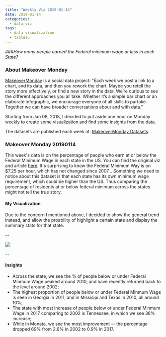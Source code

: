 ```yaml
---
title: "Weekly Viz 2019-01-14"
date: 2019-01-14
categories:
  - data_viz
tags:
  - data visualization
  - tableau
---
```


###*How many people earned the Federal minimum wage or less in each State?*


### About Makeover Monday

[MakeoverMonday](http://www.makeovermonday.co.uk/) is a social data project:
"Each week we post a link to a chart, and its data, and then you rework the chart.
Maybe you retell the story more effectively, or find a new story in the data.
We’re curious to see the different approaches you all take. Whether it’s a simple bar chart or an elaborate infographic, we encourage everyone of all skills to partake.
Together we can have broader conversations about and with data."

Starting from Jan 08, 2018, I decided to put aside one hour on Monday weekly to create some visualization and find some insights from the data.

The datasets are published each week at: [MakeoverMonday Datasets](http://www.makeovermonday.co.uk/data/).

### Makeover Monday 20190114

This week's data is on the percentage of people who earn at or below the Federal Minimum Wage in each state in the US. You can find the original viz and article [here](https://www.businessinsider.com/federal-minimum-wage-workers-map-2018-10?r=US&IR=T). It's surprising to know the Federal Minimum Way is on $7.25 per hour, which has not changed since 2007... Something we need to notice about this dataset is that each state has its own minimum wage requirement, which could be higher than the US. Thus comparing the percentage of residents at or below federal minimum across the states might not tell the true story.  


#### My Visualization

Due to the concern I mentioned above, I decided to show the general trend instead, and allow the proability of highlight a certain state and display the summary stats for that state.  

--  
<div class='tableauPlaceholder' id='viz1547526255639' style='position: relative'>
<noscript><a href='#'>
  <img alt=' ' src='https:&#47;&#47;public.tableau.com&#47;static&#47;images&#47;Ma&#47;MakeOverMonday20190114&#47;WageUnderFederalMinimum&#47;1_rss.png' style='border: none' />
</a></noscript>
<object class='tableauViz'  style='display:none;'>
  <param name='host_url' value='https%3A%2F%2Fpublic.tableau.com%2F' /> 
  <param name='embed_code_version' value='3' />
  <param name='site_root' value='' />
  <param name='name' value='MakeOverMonday20190114&#47;WageUnderFederalMinimum' />
  <param name='tabs' value='no' />
  <param name='toolbar' value='yes' />
  <param name='static_image' value='https:&#47;&#47;public.tableau.com&#47;static&#47;images&#47;Ma&#47;MakeOverMonday20190114&#47;WageUnderFederalMinimum&#47;1.png' />
  <param name='animate_transition' value='yes' />
  <param name='display_static_image' value='yes' />
  <param name='display_spinner' value='yes' />
  <param name='display_overlay' value='yes' />
  <param name='display_count' value='yes' />
</object></div>                
<script type='text/javascript'>                  
  var divElement = document.getElementById('viz1547526255639');        
  var vizElement = divElement.getElementsByTagName('object')[0];     
  vizElement.style.width='800px';vizElement.style.height='827px';     
  var scriptElement = document.createElement('script');                
  scriptElement.src = 'https://public.tableau.com/javascripts/api/viz_v1.js';  
  vizElement.parentNode.insertBefore(scriptElement, vizElement);            
</script>  


--  

#### Insights
* Across the state, we see the % of people below or under Federal Minmum Wage peaked around 2010, and have recently returned back to the level around 2002;  
* The highest proportion of people below or under Federal Minmum Wage is seen in Georgia in 2011, and in Missisipi and Texas in 2010, all around 10%;  
* The state with most increase of people below or under Federal Minmum Wage in 2017 comparing to 2002 is Tennessee, in which we see 38% increase;  
* While in Monata, we see the most improvement -- the percentage dropped 69% from 2.9% in 2002 to 0.9% in 2017.  

